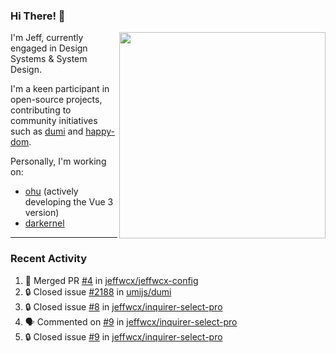 ### Hi There! 👋

[<img src="https://github-contribution-stats.vercel.app/api/?username=jeffwcx" align="right" width="330" />](https://github.com/jeffwcx)

I'm Jeff, currently engaged in Design Systems & System Design.

I'm a keen participant in open-source projects, contributing to community initiatives such as [dumi](https://github.com/umijs/dumi) and [happy-dom](https://github.com/capricorn86/happy-dom).

Personally, I'm working on: 
+ [ohu](https://github.com/jeffwcx/ohu-mobile) (actively developing the Vue 3 version)
+ [darkernel](https://github.com/darkernel)


----

### Recent Activity

<!--START_SECTION:activity-->
1. 🎉 Merged PR [#4](https://github.com/jeffwcx/jeffwcx-config/pull/4) in [jeffwcx/jeffwcx-config](https://github.com/jeffwcx/jeffwcx-config)
2. 🔒 Closed issue [#2188](https://github.com/umijs/dumi/issues/2188) in [umijs/dumi](https://github.com/umijs/dumi)
3. 🔒 Closed issue [#8](https://github.com/jeffwcx/inquirer-select-pro/issues/8) in [jeffwcx/inquirer-select-pro](https://github.com/jeffwcx/inquirer-select-pro)
4. 🗣 Commented on [#9](https://github.com/jeffwcx/inquirer-select-pro/issues/9#issuecomment-2445139470) in [jeffwcx/inquirer-select-pro](https://github.com/jeffwcx/inquirer-select-pro)
5. 🔒 Closed issue [#9](https://github.com/jeffwcx/inquirer-select-pro/issues/9) in [jeffwcx/inquirer-select-pro](https://github.com/jeffwcx/inquirer-select-pro)
<!--END_SECTION:activity-->
